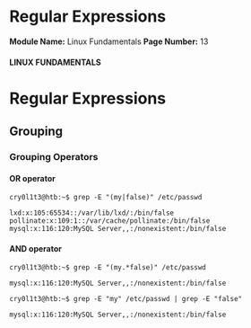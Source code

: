 <!--
 // Platform: Academy
// URL: https://academy.hackthebox.com/module/18/section/2092
// Platform Version: V1
// Module ID: 18
// Module Name: Linux Fundamentals
// Module Difficulty: Fundamental
// Section ID: 2092
// Section Title: Regular Expressions
// Page Title: Linux Fundamentals
// Page Number: 13
-->

# Regular Expressions

**Module Name:** Linux Fundamentals **Page Number:** 13

#### LINUX FUNDAMENTALS

# Regular Expressions

## Grouping

### Grouping Operators

#### OR operator

``` shell-session
cry0l1t3@htb:~$ grep -E "(my|false)" /etc/passwd

lxd:x:105:65534::/var/lib/lxd/:/bin/false
pollinate:x:109:1::/var/cache/pollinate:/bin/false
mysql:x:116:120:MySQL Server,,:/nonexistent:/bin/false
```

#### AND operator

``` shell-session
cry0l1t3@htb:~$ grep -E "(my.*false)" /etc/passwd

mysql:x:116:120:MySQL Server,,:/nonexistent:/bin/false
```

``` shell-session
cry0l1t3@htb:~$ grep -E "my" /etc/passwd | grep -E "false"

mysql:x:116:120:MySQL Server,,:/nonexistent:/bin/false
```

# 

# 

####
